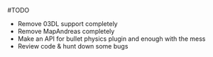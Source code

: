 #TODO

* Remove 03DL support completely
* Remove MapAndreas completely
* Make an API for bullet physics plugin and enough with the mess
* Review code & hunt down some bugs
